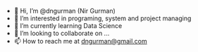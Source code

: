 - 👋 Hi, I’m @dngurman (Nir Gurman) 
- 👀 I’m interested in programing, system and project managing
- 🌱 I’m currently learning Data Science
- 💞️ I’m looking to collaborate on ...
- 📫 How to reach me at dngurman@gmail.com

<!---
dngurman/dngurman is a ✨ special ✨ repository because its `README.md` (this file) appears on your GitHub profile.
You can click the Preview link to take a look at your changes.
--->
